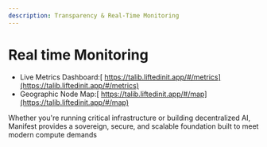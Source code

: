 ```yaml
---
description: Transparency & Real-Time Monitoring
---
```


# Real time Monitoring

#### &#x20;<a href="#docs-internal-guid-2bb62558-7fff-09c6-1dba-7d555e5828b6" id="docs-internal-guid-2bb62558-7fff-09c6-1dba-7d555e5828b6"></a>

* Live Metrics Dashboard:[ https://talib.liftedinit.app/#/metrics](https://talib.liftedinit.app/#/metrics)
* Geographic Node Map:[ https://talib.liftedinit.app/#/map](https://talib.liftedinit.app/#/map)

Whether you're running critical infrastructure or building decentralized AI, Manifest provides a sovereign, secure, and scalable foundation built to meet modern compute demands

